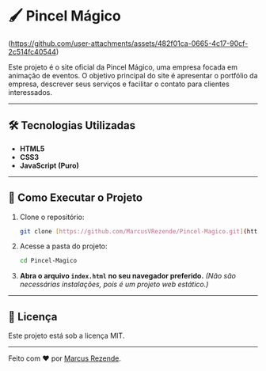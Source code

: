 # 🖌️ Pincel Mágico

(https://github.com/user-attachments/assets/482f01ca-0665-4c17-90cf-2c514fc40544)

Este projeto é o site oficial da Pincel Mágico, uma empresa focada em animação de eventos. 
O objetivo principal do site é apresentar o portfólio da empresa, descrever seus serviços e facilitar o contato para clientes interessados.

---

## 🛠️ Tecnologias Utilizadas

* **HTML5** 
* **CSS3**
* **JavaScript (Puro)**
  
---

## 🚀 Como Executar o Projeto

1.  Clone o repositório:
    ```bash
    git clone [https://github.com/MarcusVRezende/Pincel-Magico.git](https://github.com/MarcusVRezende/Pincel-Magico.git)
    ```

2.  Acesse a pasta do projeto:
    ```bash
    cd Pincel-Magico
    ```

3.  **Abra o arquivo `index.html` no seu navegador preferido.**
    *(Não são necessárias instalações, pois é um projeto web estático.)*


---

## 📄 Licença

Este projeto está sob a licença MIT.

---

Feito com ❤️ por [Marcus Rezende](https://github.com/MarcusVRezende).
